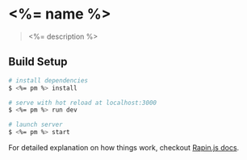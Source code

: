 # <%= name %>

> <%= description %>

## Build Setup

``` bash
# install dependencies
$ <%= pm %> install

# serve with hot reload at localhost:3000
$ <%= pm %> run dev

# launch server
$ <%= pm %> start

```

For detailed explanation on how things work, checkout [Rapin.js docs](https://rapinjs.netlify.com).

